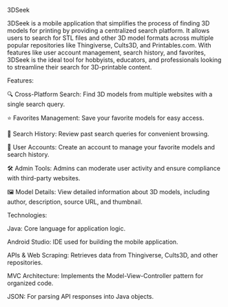 3DSeek

3DSeek is a mobile application that simplifies the process of finding 3D models for printing by providing a centralized search platform. It allows users to search for STL files and other 3D model formats across multiple popular repositories like Thingiverse, Cults3D, and Printables.com. With features like user account management, search history, and favorites, 3DSeek is the ideal tool for hobbyists, educators, and professionals looking to streamline their search for 3D-printable content.

Features:

🔍 Cross-Platform Search: Find 3D models from multiple websites with a single search query.

⭐ Favorites Management: Save your favorite models for easy access.

📜 Search History: Review past search queries for convenient browsing.

👤 User Accounts: Create an account to manage your favorite models and search history.

🛠️ Admin Tools: Admins can moderate user activity and ensure compliance with third-party websites.

🖼️ Model Details: View detailed information about 3D models, including author, description, source URL, and thumbnail.

Technologies:

Java: Core language for application logic.

Android Studio: IDE used for building the mobile application.

APIs & Web Scraping: Retrieves data from Thingiverse, Cults3D, and other repositories.

MVC Architecture: Implements the Model-View-Controller pattern for organized code.

JSON: For parsing API responses into Java objects.
